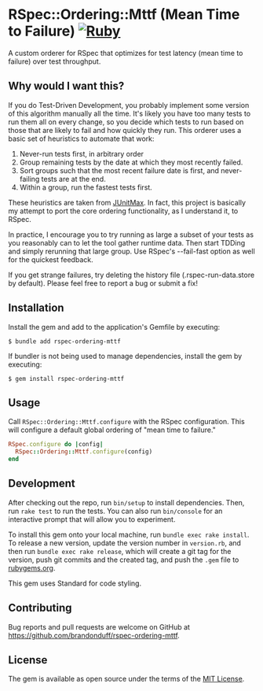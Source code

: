 # RSpec::Ordering::Mttf (Mean Time to Failure) [![Ruby](https://github.com/brandonduff/rspec-ordering-mttf/actions/workflows/main.yml/badge.svg?branch=main)](https://github.com/brandonduff/rspec-ordering-mttf/actions/workflows/main.yml)

A custom orderer for RSpec that optimizes for test latency (mean time to failure) over test throughput.

## Why would I want this?

If you do Test-Driven Development, you probably implement some version of this algorithm manually all the time. It's likely you have too many tests to run them all on every change, so you decide which tests to run based on those that are likely to fail and how quickly they run. This orderer uses a basic set of heuristics to automate that work:

1. Never-run tests first, in arbitrary order
1. Group remaining tests by the date at which they most recently failed.
1. Sort groups such that the most recent failure date is first, and never-failing tests are at the end.
1. Within a group, run the fastest tests first.

These heuristics are taken from [JUnitMax](https://junit.org/junit4/javadoc/latest/org/junit/experimental/max/MaxCore.html). In fact, this project is basically my attempt to port the core ordering functionality, as I understand it, to RSpec.

In practice, I encourage you to try running as large a subset of your tests as you reasonably can to let the tool gather runtime data. Then start TDDing and simply rerunning that large group. Use RSpec's --fail-fast option as well for the quickest feedback.

If you get strange failures, try deleting the history file (.rspec-run-data.store by default). Please feel free to report a bug or submit a fix!

## Installation

Install the gem and add to the application's Gemfile by executing:

    $ bundle add rspec-ordering-mttf

If bundler is not being used to manage dependencies, install the gem by executing:

    $ gem install rspec-ordering-mttf

## Usage

Call `RSpec::Ordering::Mttf.configure` with the RSpec configuration. This will configure a default global ordering of "mean time to failure."

```ruby
RSpec.configure do |config|
  RSpec::Ordering::Mttf.configure(config)
end
```

## Development

After checking out the repo, run `bin/setup` to install dependencies. Then, run `rake test` to run the tests. You can also run `bin/console` for an interactive prompt that will allow you to experiment.

To install this gem onto your local machine, run `bundle exec rake install`. To release a new version, update the version number in `version.rb`, and then run `bundle exec rake release`, which will create a git tag for the version, push git commits and the created tag, and push the `.gem` file to [rubygems.org](https://rubygems.org).

This gem uses Standard for code styling.

## Contributing

Bug reports and pull requests are welcome on GitHub at https://github.com/brandonduff/rspec-ordering-mttf.

## License

The gem is available as open source under the terms of the [MIT License](https://opensource.org/licenses/MIT).
